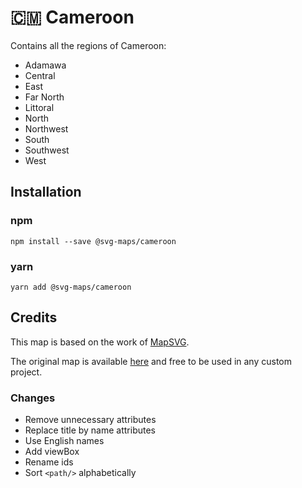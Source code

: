 # 🇨🇲 Cameroon

Contains all the regions of Cameroon:
* Adamawa
* Central
* East
* Far North
* Littoral
* North
* Northwest
* South
* Southwest
* West

## Installation

### npm

`npm install --save @svg-maps/cameroon`

### yarn

`yarn add @svg-maps/cameroon`

## Credits

This map is based on the work of [MapSVG](https://mapsvg.com).

The original map is available [here](https://mapsvg.com/maps/cameroon) and free to be used in any custom project.

### Changes

* Remove unnecessary attributes
* Replace title by name attributes
* Use English names
* Add viewBox
* Rename ids
* Sort `<path/>` alphabetically
